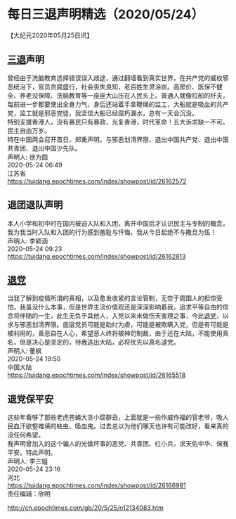 # 每日三退声明精选（2020/05/24）
  
  
【大纪元2020年05月25日讯】  
## <a href="http://cn.epochtimes.com/gb/tag/%E4%B8%89%E9%80%80.html">三退</a>声明  
曾经由于洗脑教育选择错误误入歧途，通过翻墙看到真实世界，在共产党的威权邪恶统治下，官员贪腐盛行，社会丧失良知，老百姓生灵涂炭。高房价、医保不健全、养老没保障、洗脑教育等一座座大山压在人民头上。普通人就像拉船的纤夫，每前进一步都要使出全身力气，身后还站着手拿鞭绳的监工，大船就是吸血的共产党，监工就是邪恶党徒，我坚信大船已经腐朽漏水，总有一天会沉没。  
特别支援香港人，没有暴民只有暴政，光复香港，时代革命！五大诉求缺一不可。民主自由万岁。  
特在中国两会召开首日，郑重声明，与邪恶划清界限，退出中国共产党、退出中国共青团、退出中国少先队。  
声明人: 徐为圆  
2020-05-24 06:49  
江苏省  
https://tuidang.epochtimes.com/index/showpost/id/26162572  
## 退团退队声明  
本人小学和初中时在国内被迫入队和入团，离开中国后才认识民主与专制的概念，我为我当时入队和入团的行为感到羞耻与忏悔，我从今日起绝不与撒旦为伍！  
声明人: 李颖涵  
2020-05-24 09:23  
https://tuidang.epochtimes.com/index/showpost/id/26162813  
## <a href="http://cn.epochtimes.com/gb/tag/%E9%80%80%E5%85%9A.html">退党</a>  
当我了解到疫情所谓的真相，以及愈发收紧的言论管制，无奈于周围人的担惊受怕，我虽没什么本事，但是世界主流价值观还是深深影响着我，追求平等自由的信念将伴随的一生，此生无负于其他人，入党以来未做伤天害理之事，今此<a href="http://cn.epochtimes.com/gb/tag/%E9%80%80%E5%85%9A.html">退党</a>，以求与邪恶划清界限。底层党员可能是助纣为虐，可能是被欺瞒入党，但是有可能是被利用的，善恶自在人心，希望恶人终将被神罚制裁，由于还在大陆，不能使用真名，但是决心是坚定的，待我逃出大陆，必将优先以真名退党。  
声明人: 董枫  
2020-05-24 19:50  
中国大陆  
https://tuidang.epochtimes.com/index/showpost/id/26165518  
## 退党保平安  
这些年看够了那些老虎苍蝇大贪小腐群丑，上面就是一些作威作福的官老爷，吸人民血汗欲壑难填的蛀虫、吸血鬼。过去总以为他们哪天也许有可能改好，看来真的没任何希望。  
我声明曾加入的这个骗人的光做坏事的恶党、共青团、红小兵，求天佑中华、保我平安。特此声明。  
声明人: 李三姐  
2020-05-24 23:16  
河北  
https://tuidang.epochtimes.com/index/showpost/id/26166981  
责任编辑：欣明  
  
  
  
http://cn.epochtimes.com/gb/20/5/25/n12134083.htm
